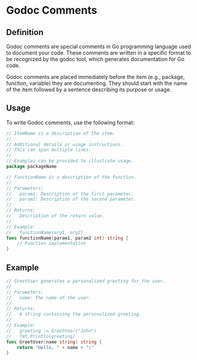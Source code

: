 # Godoc Comments

## Definition
Godoc comments are special comments in Go programming language used to document your code. These comments are written in a specific format to be recognized by the godoc tool, which generates documentation for Go code.

Godoc comments are placed immediately before the item (e.g., package, function, variable) they are documenting. They should start with the name of the item followed by a sentence describing its purpose or usage.

## Usage
To write Godoc comments, use the following format:

```go
// ItemName is a description of the item.
//
// Additional details or usage instructions.
// This can span multiple lines.
//
// Examples can be provided to illustrate usage.
package packageName

// FunctionName is a description of the function.
//
// Parameters:
//   param1: Description of the first parameter.
//   param2: Description of the second parameter.
//
// Returns:
//   Description of the return value.
//
// Example:
//   functionName(arg1, arg2)
func functionName(param1, param2 int) string {
    // Function implementation
}
```

## Example
```go
// GreetUser generates a personalized greeting for the user.
//
// Parameters:
//   name: The name of the user.
//
// Returns:
//   A string containing the personalized greeting.
//
// Example:
//   greeting := GreetUser("John")
//   fmt.Println(greeting)
func GreetUser(name string) string {
    return "Hello, " + name + "!"
}
```

